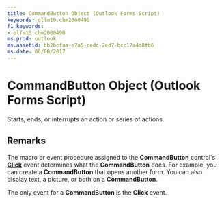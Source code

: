 ```yaml
---
title: CommandButton Object (Outlook Forms Script)
keywords: olfm10.chm2000490
f1_keywords:
- olfm10.chm2000490
ms.prod: outlook
ms.assetid: bb2bcfaa-e7a5-cedc-2ed7-bcc17a4d8fb6
ms.date: 06/08/2017
---
```



# CommandButton Object (Outlook Forms Script)

Starts, ends, or interrupts an action or series of actions.


## Remarks

The macro or event procedure assigned to the  **CommandButton** control's **[Click](Outlook.commandbutton.click.md)** event determines what the **CommandButton** does. For example, you can create a **CommandButton** that opens another form. You can also display text, a picture, or both on a **CommandButton**.

The only event for a  **CommandButton** is the **Click** event.


